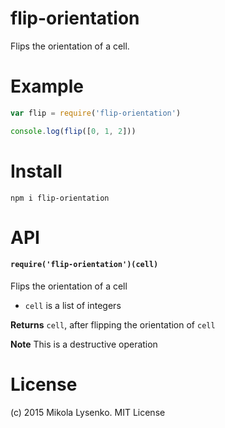flip-orientation
================
Flips the orientation of a cell.

# Example

```javascript
var flip = require('flip-orientation')

console.log(flip([0, 1, 2]))
```

# Install

```
npm i flip-orientation
```

# API

#### `require('flip-orientation')(cell)`
Flips the orientation of a cell

* `cell` is a list of integers

**Returns** `cell`, after flipping the orientation of `cell`

**Note** This is a destructive operation

# License
(c) 2015 Mikola Lysenko. MIT License
